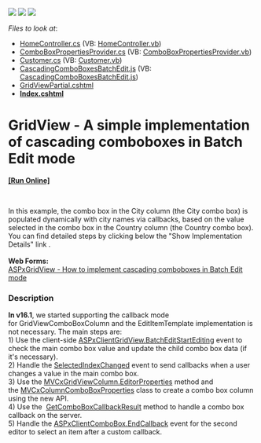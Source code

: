 <!-- default badges list -->
![](https://img.shields.io/endpoint?url=https://codecentral.devexpress.com/api/v1/VersionRange/128549455/16.1.5%2B)
[![](https://img.shields.io/badge/Open_in_DevExpress_Support_Center-FF7200?style=flat-square&logo=DevExpress&logoColor=white)](https://supportcenter.devexpress.com/ticket/details/T155879)
[![](https://img.shields.io/badge/📖_How_to_use_DevExpress_Examples-e9f6fc?style=flat-square)](https://docs.devexpress.com/GeneralInformation/403183)
<!-- default badges end -->
<!-- default file list -->
*Files to look at*:

* [HomeController.cs](./CS/Controllers/HomeController.cs) (VB: [HomeController.vb](./VB/Controllers/HomeController.vb))
* [ComboBoxPropertiesProvider.cs](./CS/Models/ComboBoxPropertiesProvider.cs) (VB: [ComboBoxPropertiesProvider.vb](./VB/Models/ComboBoxPropertiesProvider.vb))
* [Customer.cs](./CS/Models/Customer.cs) (VB: [Customer.vb](./VB/Models/Customer.vb))
* [CascadingComboBoxesBatchEdit.js](./CS/Scripts/CascadingComboBoxesBatchEdit.js) (VB: [CascadingComboBoxesBatchEdit.js](./VB/Scripts/CascadingComboBoxesBatchEdit.js))
* [GridViewPartial.cshtml](./CS/Views/Home/GridViewPartial.cshtml)
* **[Index.cshtml](./CS/Views/Home/Index.cshtml)**
<!-- default file list end -->
# GridView - A simple implementation of cascading comboboxes in Batch Edit mode
<!-- run online -->
**[[Run Online]](https://codecentral.devexpress.com/t155879/)**
<!-- run online end -->


<br>
<p>In this example, the combo box in the City column (the City combo box) is populated dynamically with city names via callbacks, based on the value selected in the combo box in the Country column (the Country combo box).  <br>You can find detailed steps by clicking below the "Show Implementation Details" link .<br><br><strong>Web Forms: </strong><br><a href="https://www.devexpress.com/Support/Center/p/T124512">ASPxGridView - How to implement cascading comboboxes in Batch Edit mode</a></p>


<h3>Description</h3>

<p><strong>In&nbsp;v16.1</strong>, we started supporting the callback mode for&nbsp;GridViewComboBoxColumn and the EditItemTemplate implementation is not necessary.&nbsp;The main steps are:<br>1) Use the client-side&nbsp;<a href="https://documentation.devexpress.com/AspNet/DevExpressWebASPxGridViewScriptsASPxClientGridView_BatchEditStartEditingtopic.aspx">ASPxClientGridView.BatchEditStartEditing</a>&nbsp;event to check the main combo box value and update the child combo box data (if it's necessary).<br>2)&nbsp;Handle the&nbsp;<a href="https://documentation.devexpress.com/AspNet/DevExpressWebASPxEditorsScriptsASPxClientComboBox_SelectedIndexChangedtopic.aspx">SelectedIndexChanged</a>&nbsp;event to send callbacks when a user changes a value in the main combo box.<br>3) Use the&nbsp;<a href="https://docs.devexpress.com/AspNetMvc/DevExpress.Web.Mvc.MVCxGridViewColumn.EditorProperties">MVCxGridViewColumn.EditorProperties</a> method and the&nbsp;<a href="https://docs.devexpress.com/AspNetMvc/DevExpress.Web.Mvc.MVCxColumnComboBoxProperties">MVCxColumnComboBoxProperties</a>&nbsp;class to create a combo box column using the new API.<br>4) Use the&nbsp;&nbsp;<a href="http://help.devexpress.com/#AspNet/DevExpressWebMvcGridExtensionBase_GetComboBoxCallbackResulttopic">GetComboBoxCallbackResult</a>&nbsp;method to handle a combo box callback on the server.<br>5)&nbsp;Handle the&nbsp;<a href="https://documentation.devexpress.com/AspNet/DevExpressWebASPxEditorsScriptsASPxClientComboBox_EndCallbacktopic.aspx">ASPxClientComboBox.EndCallback</a>&nbsp;event for the second editor to select an item after a custom callback.</p>

<br/>


